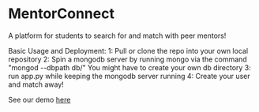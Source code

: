 # MentorConnect
A platform for students to search for and match with peer mentors!

Basic Usage and Deployment: 
1: Pull or clone the repo into your own local repository
2: Spin a mongodb server by running mongo via the command "mongod --dbpath db/" You might have to create your own db directory 
3: run app.py while keeping the mongodb server running 
4: Create your user and match away!

See our demo [here](https://www.youtube.com/watch?v=e6MtIZ5OJg4)
